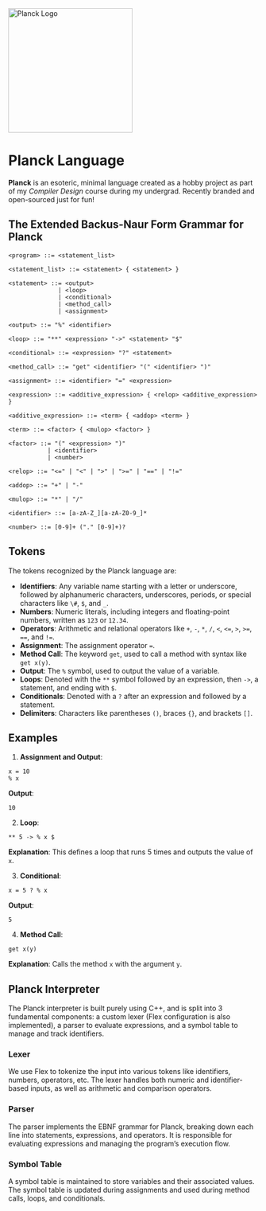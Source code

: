 
<img src="https://i.imgur.com/iXfjUbP.png" alt="Planck Logo" width="250">

# Planck Language

**Planck** is an esoteric, minimal language created as a hobby project as part of my _Compiler Design_ course during my undergrad. Recently branded and open-sourced just for fun!


## The Extended Backus-Naur Form Grammar for Planck

```ebnf
<program> ::= <statement_list>

<statement_list> ::= <statement> { <statement> }

<statement> ::= <output> 
              | <loop> 
              | <conditional> 
              | <method_call> 
              | <assignment>

<output> ::= "%" <identifier>

<loop> ::= "**" <expression> "->" <statement> "$"

<conditional> ::= <expression> "?" <statement>

<method_call> ::= "get" <identifier> "(" <identifier> ")"

<assignment> ::= <identifier> "=" <expression>

<expression> ::= <additive_expression> { <relop> <additive_expression> }

<additive_expression> ::= <term> { <addop> <term> }

<term> ::= <factor> { <mulop> <factor> }

<factor> ::= "(" <expression> ")" 
           | <identifier> 
           | <number>

<relop> ::= "<=" | "<" | ">" | ">=" | "==" | "!="

<addop> ::= "+" | "-"

<mulop> ::= "*" | "/"

<identifier> ::= [a-zA-Z_][a-zA-Z0-9_]*

<number> ::= [0-9]+ ("." [0-9]+)?
```

## Tokens

The tokens recognized by the Planck language are:

- **Identifiers**: Any variable name starting with a letter or underscore, followed by alphanumeric characters, underscores, periods, or special characters like `\#`, `$`, and `_`.
- **Numbers**: Numeric literals, including integers and floating-point numbers, written as `123` or `12.34`.
- **Operators**: Arithmetic and relational operators like `+`, `-`, `*`, `/`, `<`, `<=`, `>`, `>=`, `==`, and `!=`.
- **Assignment**: The assignment operator `=`.
- **Method Call**: The keyword `get`, used to call a method with syntax like `get x(y)`.
- **Output**: The `%` symbol, used to output the value of a variable.
- **Loops**: Denoted with the `**` symbol followed by an expression, then `->`, a statement, and ending with `$`.
- **Conditionals**: Denoted with a `?` after an expression and followed by a statement.
- **Delimiters**: Characters like parentheses `()`, braces `{}`, and brackets `[]`.

## Examples

1. **Assignment and Output**:

```
x = 10
% x
```

**Output**:

```
10
```


2. **Loop**:

```
** 5 -> % x $
```

**Explanation**:
This defines a loop that runs 5 times and outputs the value of `x`.

3. **Conditional**:

```
x = 5 ? % x
```

**Output**:

```
5
```

4. **Method Call**:

```
get x(y)
```

**Explanation**:
Calls the method `x` with the argument `y`.

## Planck Interpreter

The Planck interpreter is built purely using C++, and is split into 3 fundamental components: a custom lexer (Flex configuration is also implemented), a parser to evaluate expressions, and a symbol table to manage and track identifiers.

### Lexer

We use Flex to tokenize the input into various tokens like identifiers, numbers, operators, etc. The lexer handles both numeric and identifier-based inputs, as well as arithmetic and comparison operators.

### Parser

The parser implements the EBNF grammar for Planck, breaking down each line into statements, expressions, and operators. It is responsible for evaluating expressions and managing the program’s execution flow.

### Symbol Table

A symbol table is maintained to store variables and their associated values. The symbol table is updated during assignments and used during method calls, loops, and conditionals.



